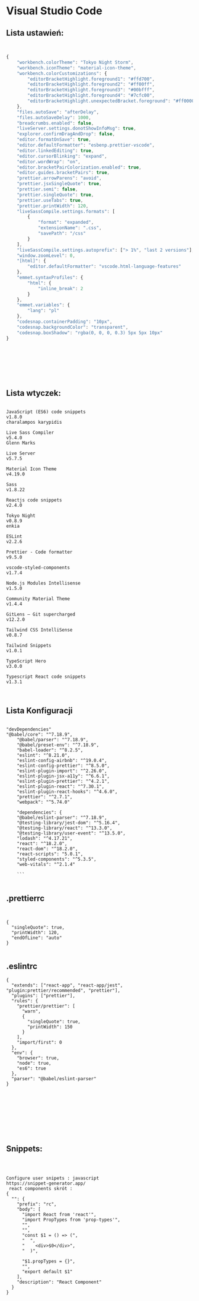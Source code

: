 # Visual Studio Code


## Lista ustawień: 
```js 


{
	"workbench.colorTheme": "Tokyo Night Storm",
	"workbench.iconTheme": "material-icon-theme",
	"workbench.colorCustomizations": {
		"editorBracketHighlight.foreground1": "#ffd700",
		"editorBracketHighlight.foreground2": "#ff00ff",
		"editorBracketHighlight.foreground3": "#00bfff",
		"editorBracketHighlight.foreground4": "#7cfc00",
		"editorBracketHighlight.unexpectedBracket.foreground": "#ff0000"
	},
	"files.autoSave": "afterDelay",
	"files.autoSaveDelay": 1000,
	"breadcrumbs.enabled": false,
	"liveServer.settings.donotShowInfoMsg": true,
	"explorer.confirmDragAndDrop": false,
	"editor.formatOnSave": true,
	"editor.defaultFormatter": "esbenp.prettier-vscode",
	"editor.linkedEditing": true,
	"editor.cursorBlinking": "expand",
	"editor.wordWrap": "on",
	"editor.bracketPairColorization.enabled": true,
	"editor.guides.bracketPairs": true,
	"prettier.arrowParens": "avoid",
	"prettier.jsxSingleQuote": true,
	"prettier.semi": false,
	"prettier.singleQuote": true,
	"prettier.useTabs": true,
	"prettier.printWidth": 120,
	"liveSassCompile.settings.formats": [
		{
			"format": "expanded",
			"extensionName": ".css",
			"savePath": "/css"
		}
	],
	"liveSassCompile.settings.autoprefix": ["> 1%", "last 2 versions"],
	"window.zoomLevel": 0,
	"[html]": {
		"editor.defaultFormatter": "vscode.html-language-features"
	},
	"emmet.syntaxProfiles": {
		"html": {
			"inline_break": 2
		}
	},
	"emmet.variables": {
		"lang": "pl"
	},
	"codesnap.containerPadding": "10px",
	"codesnap.backgroundColor": "transparent",
	"codesnap.boxShadow": "rgba(0, 0, 0, 0.3) 5px 5px 10px"
}









```

## Lista wtyczek:  
```

JavaScript (ES6) code snippets
v1.8.0
charalampos karypidis

Live Sass Compiler
v5.4.0
Glenn Marks

Live Server
v5.7.5

Material Icon Theme
v4.19.0

Sass
v1.8.22

Reactjs code snippets
v2.4.0

Tokyo Night
v0.8.9
enkia

ESLint
v2.2.6

Prettier - Code formatter
v9.5.0

vscode-styled-components
v1.7.4

Node.js Modules Intellisense
v1.5.0

Community Material Theme
v1.4.4

GitLens — Git supercharged
v12.2.0

Tailwind CSS IntelliSense
v0.8.7

Tailwind Snippets
v1.0.1

TypeScript Hero
v3.0.0

Typescript React code snippets
v1.3.1



```
## Lista Konfiguracji 
```

"devDependencies"
"@babel/core": "^7.18.9",
    "@babel/parser": "^7.18.9",
    "@babel/preset-env": "^7.18.9",
    "babel-loader": "^8.2.5",
    "eslint": "^8.21.0",
    "eslint-config-airbnb": "^19.0.4",
    "eslint-config-prettier": "^8.5.0",
    "eslint-plugin-import": "^2.26.0",
    "eslint-plugin-jsx-a11y": "^6.6.1",
    "eslint-plugin-prettier": "^4.2.1",
    "eslint-plugin-react": "^7.30.1",
    "eslint-plugin-react-hooks": "^4.6.0",
    "prettier": "^2.7.1",
    "webpack": "^5.74.0"
    
    "dependencies": {
    "@babel/eslint-parser": "^7.18.9",
    "@testing-library/jest-dom": "^5.16.4",
    "@testing-library/react": "^13.3.0",
    "@testing-library/user-event": "^13.5.0",
    "lodash": "^4.17.21",
    "react": "^18.2.0",
    "react-dom": "^18.2.0",
    "react-scripts": "5.0.1",
    "styled-components": "^5.3.5",
    "web-vitals": "^2.1.4"
    
    ```
    
```
## .prettierrc

```


{
  "singleQuote": true,
  "printWidth": 120,
  "endOfLine": "auto"
}


```
 ## .eslintrc

```
{
  "extends": ["react-app", "react-app/jest", "plugin:prettier/recommended", "prettier"],
  "plugins": ["prettier"],
  "rules": {
    "prettier/prettier": [
      "warn",
      {
        "singleQuote": true,
        "printWidth": 150
      }
    ],
    "import/first": 0
  },
  "env": {
    "browser": true,
    "node": true,
    "es6": true
  },
  "parser": "@babel/eslint-parser"
}










```
## Snippets:  
```



Configure user snipets : javascript 
https://snippet-generator.app/
 react components skrót :
{
  "": {
    "prefix": "rc",
    "body": [
      "import React from 'react'",
      "import PropTypes from 'prop-types'",
      "",
      "",
      "const $1 = () => (",
      "  ",
      "    <div>$0</div>",
      "  )",

      "$1.propTypes = {}",
      "",
      "export default $1"
    ],
    "description": "React Component"
  }
}




